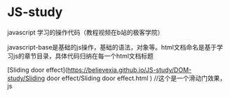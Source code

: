 # JS-study
javascript 学习的操作代码（教程视频在b站的极客学院）     

javascript-base是基础的js操作，基础的语法，对象等。html文档命名是基于学习js的章节目录，具体代码归纳在每一个html文档标题

[Sliding door effect](https://believexia.github.io/JS-study/DOM-study/Sliding door effect/Sliding door effect.html
)
//这个是一个滑动门效果，js

